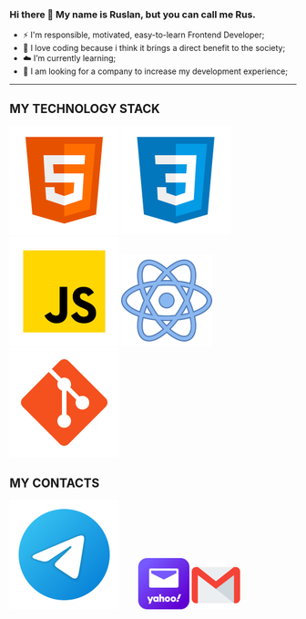 ### Hi there 👋 My name is Ruslan, but you can call me Rus.



- ⚡ I'm responsible, motivated, easy-to-learn Frontend Developer;
- 🍌 I love coding because i think it brings a direct benefit to the society;
- ☁️ I’m currently learning;
- 🦉 I am looking for a company to increase my development experience;

<hr>

## MY TECHNOLOGY STACK
![HTML](html-5.svg)
![CSS](css3.svg)
![JS](JS.svg)
![React](react.svg)
![Git](git.svg)


## MY CONTACTS
[<img src="telegram.svg">](https://t.me/khesearus)
[<img src="yahoo.png" width="90px" height="90px" style="margin-left: 30px">](mailto:khesearus@yahoo.com)
[<img src="gmail.svg" width="85px" height="85px" margin-right="20px">](mailto:khesearus@gmail.com)

  


